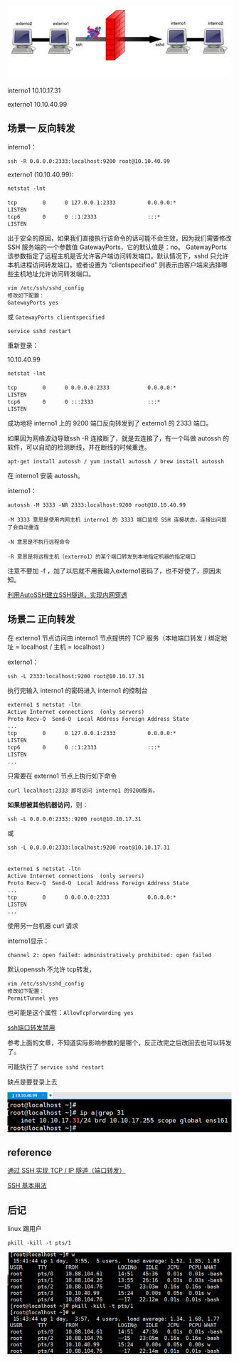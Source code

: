 ![](1.png)

interno1 10.10.17.31

externo1 10.10.40.99

## 场景一  反向转发

interno1：

	ssh -R 0.0.0.0:2333:localhost:9200 root@10.10.40.99

externo1 (10.10.40.99):

	netstat -lnt

	tcp        0      0 127.0.0.1:2333          0.0.0.0:*               LISTEN
	tcp6       0      0 ::1:2333                :::*                    LISTEN


出于安全的原因，如果我们直接执行该命令的话可能不会生效，因为我们需要修改 SSH 服务端的一个参数值 GatewayPorts，它的默认值是：no。 GatewayPorts该参数指定了远程主机是否允许客户端访问转发端口。默认情况下，sshd 只允许本机进程访问转发端口。或者设置为 “clientspecified” 则表示由客户端来选择哪些主机地址允许访问转发端口。

	vim /etc/ssh/sshd_config
	修改如下配置：
	GatewayPorts yes

或 ```GatewayPorts clientspecified```

	service sshd restart

重新登录：

10.10.40.99 

	netstat -lnt

	tcp        0      0 0.0.0.0:2333            0.0.0.0:*               LISTEN 
	tcp6       0      0 :::2333                 :::*                    LISTEN

成功地将 interno1 上的 9200 端口反向转发到了 externo1 的 2333 端口。

如果因为网络波动导致ssh -R 连接断了，就是去连接了，有一个叫做 autossh 的软件，可以自动的检测断线，并在断线的时候重连。

	apt-get install autossh / yum install autossh / brew install autossh

在 interno1 安装 autossh。

interno1：

	autossh -M 3333 -NR 2333:localhost:9200 root@10.10.40.99

	-M 3333 意思是使用内网主机 interno1 的 3333 端口监视 SSH 连接状态，连接出问题了会自动重连
	
	-N 意思是不执行远程命令
	
	-R 意思是将远程主机（externo1）的某个端口转发到本地指定机器的指定端口

注意不要加 -f ，加了以后就不用我输入externo1密码了，也不好使了，原因未知。

[利用AutoSSH建立SSH隧道，实现内网穿透](https://zhuanlan.zhihu.com/p/112227542)

## 场景二  正向转发

在 externo1 节点访问由 interno1 节点提供的 TCP 服务（本地端口转发 / 绑定地址 = localhost / 主机 = localhost ）

externo1：

	ssh -L 2333:localhost:9200 root@10.10.17.31

执行完输入 interno1 的密码进入 interno1 的控制台

	externo1 $ netstat -ltn
	Active Internet connections  (only servers)
	Proto Recv-Q  Send-Q  Local Address Foreign Address State      
	...
	tcp        0      0 127.0.0.1:2333          0.0.0.0:*               LISTEN 
	tcp6       0      0 ::1:2333                :::*                    LISTEN
	...

只需要在 externo1 节点上执行如下命令

	curl localhost:2333 即可访问 interno1 的9200服务。

**如果想被其他机器访问**，则：

	ssh -L 0.0.0.0:2333::9200 root@10.10.17.31

或

	ssh -L 0.0.0.0:2333:localhost:9200 root@10.10.17.31


	externo1 $ netstat -ltn
	Active Internet connections  (only servers)
	Proto Recv-Q  Send-Q  Local Address Foreign Address State      
	...
	tcp        0      0 0.0.0.0:2333            0.0.0.0:*               LISTEN
	...


使用另一台机器 curl 请求

interno1显示：

	channel 2: open failed: administratively prohibited: open failed

默认openssh 不允许 tcp转发，

	vim /etc/ssh/sshd_config
	修改如下配置：
	PermitTunnel yes

也可能是这个属性：```AllowTcpForwarding yes```

[ssh端口转发禁用](https://blog.csdn.net/lianzerong/article/details/84687700)

参考上面的文章，不知道实际影响参数的是哪个，反正改完之后改回去也可以转发了。 

可能执行了 ```service sshd restart```

缺点是要登录上去

![](2.png)

## reference

[通过 SSH 实现 TCP / IP 隧道（端口转发）](https://www.linuxprobe.com/ssh-port-forward.html)

[SSH 基本用法](https://abcdabcd987.com/ssh/)

## 后记

linux 踢用户

	pkill -kill -t pts/1

![](3.png)

